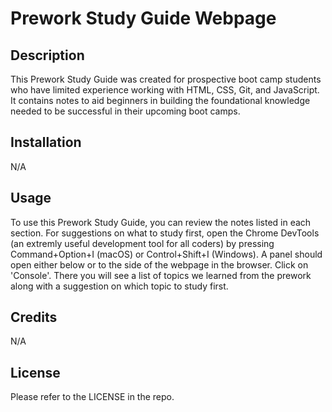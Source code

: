 # Prework Study Guide Webpage

## Description

This Prework Study Guide was created for prospective boot camp students who have limited experience working with HTML, CSS, Git, and JavaScript. It contains notes to aid beginners in building the foundational knowledge needed to be successful in their upcoming boot camps.

## Installation

N/A

## Usage

To use this Prework Study Guide, you can review the notes listed in each section. For suggestions on what to study first, open the Chrome DevTools (an extremly useful development tool for all coders) by pressing Command+Option+I (macOS) or Control+Shift+I (Windows). A panel should open either below or to the side of the webpage in the browser. Click on 'Console'. There you will see a list of topics we learned from the prework along with a suggestion on which topic to study first.

## Credits

N/A

## License

Please refer to the LICENSE in the repo.